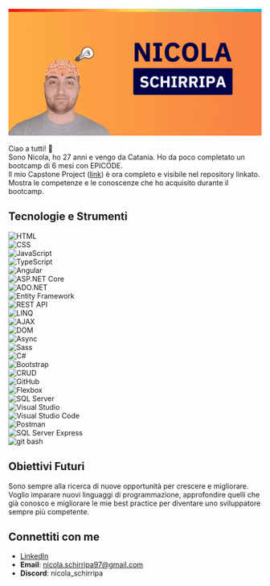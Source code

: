 
![Banner](image/Barner-github.gif)

Ciao a tutti! 👋  
Sono Nicola, ho 27 anni e vengo da Catania. Ho da poco completato un bootcamp di 6 mesi con EPICODE.  
Il mio Capstone Project ([link](https://github.com/nicherri/Capstone-Finale.git)) è ora completo e visibile nel repository linkato. Mostra le competenze e le conoscenze che ho acquisito durante il bootcamp.

## Tecnologie e Strumenti
![HTML](https://img.shields.io/badge/-HTML5-E34F26?logo=html5&logoColor=white)  
![CSS](https://img.shields.io/badge/-CSS3-1572B6?logo=css3&logoColor=white)  
![JavaScript](https://img.shields.io/badge/-JavaScript-F7DF1E?logo=javascript&logoColor=black)  
![TypeScript](https://img.shields.io/badge/-TypeScript-3178C6?logo=typescript&logoColor=white)  
![Angular](https://img.shields.io/badge/-Angular-DD0031?logo=angular&logoColor=white)  
![ASP.NET Core](https://img.shields.io/badge/-ASP.NET_Core-512BD4?logo=.net&logoColor=white)  
![ADO.NET](https://img.shields.io/badge/-ADO.NET-512BD4?logo=.net&logoColor=white)  
![Entity Framework](https://img.shields.io/badge/-Entity_Framework-512BD4?logo=.net&logoColor=white)  
![REST API](https://img.shields.io/badge/-REST_API-512BD4?logo=.net&logoColor=white)  
![LINQ](https://img.shields.io/badge/-LINQ-512BD4?logo=.net&logoColor=white)  
![AJAX](https://img.shields.io/badge/-AJAX-1572B6?logo=css3&logoColor=white)  
![DOM](https://img.shields.io/badge/-DOM-F7DF1E?logo=javascript&logoColor=black)  
![Async](https://img.shields.io/badge/-Async-3178C6?logo=typescript&logoColor=white)  
![Sass](https://img.shields.io/badge/-Sass-CC6699?logo=sass&logoColor=white)  
![C#](https://img.shields.io/badge/-C%23-239120?logo=c-sharp&logoColor=white)  
![Bootstrap](https://img.shields.io/badge/-Bootstrap-563D7C?logo=bootstrap&logoColor=white)  
![CRUD](https://img.shields.io/badge/-CRUD-512BD4?logo=.net&logoColor=white)  
![GitHub](https://img.shields.io/badge/-GitHub-181717?logo=github&logoColor=white)  
![Flexbox](https://img.shields.io/badge/-Flexbox-1572B6?logo=css3&logoColor=white)  
![SQL Server](https://img.shields.io/badge/-SQL_Server-CC2927?logo=microsoft-sql-server&logoColor=white)  
![Visual Studio](https://img.shields.io/badge/-Visual_Studio-5C2D91?logo=visual-studio&logoColor=white)  
![Visual Studio Code](https://img.shields.io/badge/-VS_Code-007ACC?logo=visual-studio-code&logoColor=white)  
![Postman](https://img.shields.io/badge/-Postman-FF6C37?logo=postman&logoColor=white)  
![SQL Server Express](https://img.shields.io/badge/-SQL_Server_Express-CC2927?logo=microsoft-sql-server&logoColor=white)  
![git bash](https://img.shields.io/badge/-git_bash-181717?logo=git&logoColor=white)

## Obiettivi Futuri
Sono sempre alla ricerca di nuove opportunità per crescere e migliorare. Voglio imparare nuovi linguaggi di programmazione, approfondire quelli che già conosco e migliorare le mie best practice per diventare uno sviluppatore sempre più competente.

## Connettiti con me
- [LinkedIn](https://www.linkedin.com/in/nicola-schirripa/)
- **Email**: [nicola.schirripa97@gmail.com](mailto:nicola.schirripa97@gmail.com)  
- **Discord**: nicola_schirripa
```
